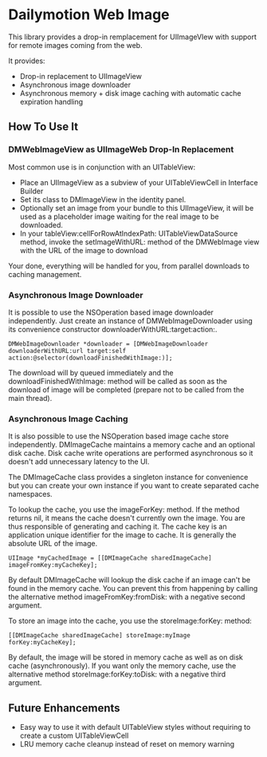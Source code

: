 Dailymotion Web Image
=====================

This library provides a drop-in remplacement for UIImageVIew with support for remote images coming from the web.

It provides:

- Drop-in replacement to UIImageView
- Asynchronous image downloader
- Asynchronous memory + disk image caching with automatic cache expiration handling

How To Use It
-------------

### DMWebImageView as UIImageWeb Drop-In Replacement

Most common use is in conjunction with an UITableView:

- Place an UIImageView as a subview of your UITableViewCell in Interface Builder
- Set its class to DMImageView in the identity panel.
- Optionally set an image from your bundle to this UIImageView, it will be used as a placeholder image waiting for the real image to be downloaded.
- In your tableView:cellForRowAtIndexPath: UITableViewDataSource method, invoke the setImageWithURL: method of the DMWebImage view with the URL of the image to download

Your done, everything will be handled for you, from parallel downloads to caching management.

### Asynchronous Image Downloader

It is possible to use the NSOperation based image downloader independently. Just create an instance of DMWebImageDownloader using its convenience constructor downloaderWithURL:target:action:.

    DMWebImageDownloader *downloader = [DMWebImageDownloader downloaderWithURL:url target:self action:@selector(downloadFinishedWithImage:)];

The download will by queued immediately and the downloadFinishedWithImage: method will be called as soon as the download of image will be completed (prepare not to be called from the main thread).

### Asynchronous Image Caching

It is also possible to use the NSOperation based image cache store independently. DMImageCache maintains a memory cache and an optional disk cache. Disk cache write operations are performed asynchronous so it doesn't add unnecessary latency to the UI.

The DMImageCache class provides a singleton instance for convenience but you can create your own instance if you want to create separated cache namespaces.

To lookup the cache, you use the imageForKey: method. If the method returns nil, it means the cache doesn't currently own the image. You are thus responsible of generating and caching it. The cache key is an application unique identifier for the image to cache. It is generally the absolute URL of the image.

    UIImage *myCachedImage = [[DMImageCache sharedImageCache] imageFromKey:myCacheKey];

By default DMImageCache will lookup the disk cache if an image can't be found in the memory cache. You can prevent this from happening by calling the alternative method imageFromKey:fromDisk: with a negative second argument.

To store an image into the cache, you use the storeImage:forKey: method:

    [[DMImageCache sharedImageCache] storeImage:myImage forKey:myCacheKey];

By default, the image will be stored in memory cache as well as on disk cache (asynchronously). If you want only the memory cache, use the alternative method storeImage:forKey:toDisk: with a negative third argument.

Future Enhancements
-------------------

- Easy way to use it with default UITableView styles without requiring to create a custom UITableViewCell
- LRU memory cache cleanup instead of reset on memory warning
